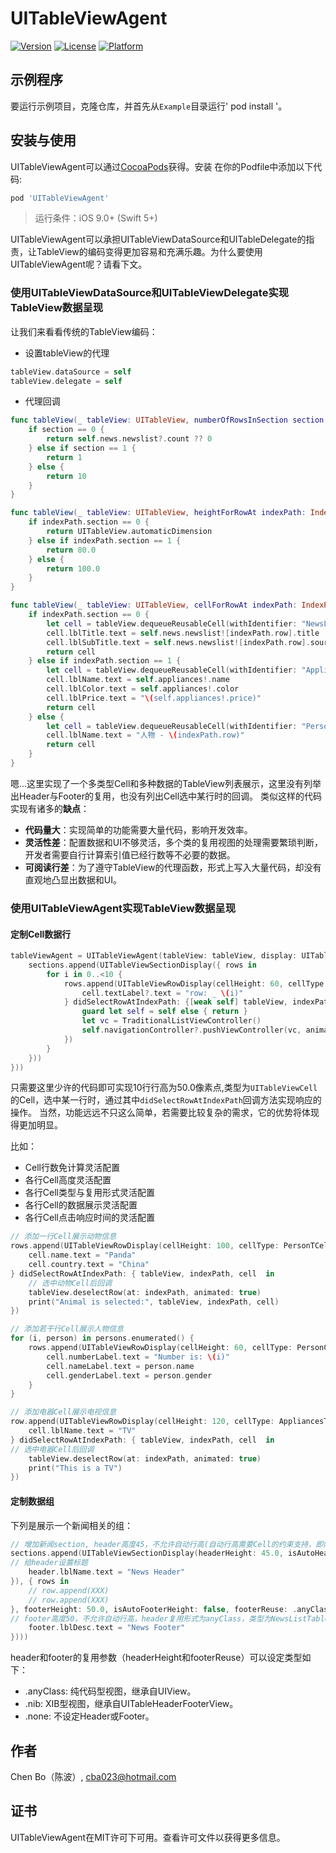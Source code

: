 # UITableViewAgent

[![Version](https://img.shields.io/cocoapods/v/UITableViewAgent.svg?style=flat)](https://cocoapods.org/pods/UITableViewAgent)
[![License](https://img.shields.io/cocoapods/l/UITableViewAgent.svg?style=flat)](https://cocoapods.org/pods/UITableViewAgent)
[![Platform](https://img.shields.io/cocoapods/p/UITableViewAgent.svg?style=flat)](https://cocoapods.org/pods/UITableViewAgent)



## 示例程序

要运行示例项目，克隆仓库，并首先从`Example`目录运行' pod install '。

## 安装与使用

UITableViewAgent可以通过[CocoaPods](https://cocoapods.org)获得。安装
在你的Podfile中添加以下代码:

```ruby
pod 'UITableViewAgent'
```

> 运行条件：iOS 9.0+ (Swift 5+)

UITableViewAgent可以承担UITableViewDataSource和UITableDelegate的指责，让TableView的编码变得更加容易和充满乐趣。为什么要使用UITableViewAgent呢？请看下文。

### 使用UITableViewDataSource和UITableViewDelegate实现TableView数据呈现

让我们来看看传统的TableView编码：

* 设置tableView的代理

```Swift
tableView.dataSource = self
tableView.delegate = self    
```

* 代理回调

```Swift
func tableView(_ tableView: UITableView, numberOfRowsInSection section: Int) -> Int {
    if section == 0 {
        return self.news.newslist?.count ?? 0
    } else if section == 1 {
        return 1
    } else {
        return 10
    }
}

func tableView(_ tableView: UITableView, heightForRowAt indexPath: IndexPath) -> CGFloat {
    if indexPath.section == 0 {
        return UITableView.automaticDimension
    } else if indexPath.section == 1 {
        return 80.0
    } else {
        return 100.0
    }
}

func tableView(_ tableView: UITableView, cellForRowAt indexPath: IndexPath) -> UITableViewCell {
    if indexPath.section == 0 {
        let cell = tableView.dequeueReusableCell(withIdentifier: "NewsListTableViewCell", for: IndexPath) as! NewsListTableViewCell
        cell.lblTitle.text = self.news.newslist![indexPath.row].title
        cell.lblSubTitle.text = self.news.newslist![indexPath.row].source
        return cell
    } else if indexPath.section == 1 {
        let cell = tableView.dequeueReusableCell(withIdentifier: "AppliancesTableViewCell", for: IndexPath) as! AppliancesTableViewCell.self
        cell.lblName.text = self.appliances!.name
        cell.lblColor.text = self.appliances!.color
        cell.lblPrice.text = "\(self.appliances!.price)"
        return cell
    } else {
        let cell = tableView.dequeueReusableCell(withIdentifier: "PersonTCell.self", for: IndexPath) as! PersonTCell
        cell.lblName.text = "人物 - \(indexPath.row)"
        return cell
    }
}
```

嗯...这里实现了一个多类型Cell和多种数据的TableView列表展示，这里没有列举出Header与Footer的复用，也没有列出Cell选中某行时的回调。
类似这样的代码实现有诸多的**缺点**：

* **代码量大**：实现简单的功能需要大量代码，影响开发效率。
* **灵活性差**：配置数据和UI不够灵活，多个类的复用视图的处理需要繁琐判断，开发者需要自行计算索引值已经行数等不必要的数据。
* **可阅读行差**：为了遵守TableView的代理函数，形式上写入大量代码，却没有直观地凸显出数据和UI。

### 使用UITableViewAgent实现TableView数据呈现

#### 定制Cell数据行


```Swift
tableViewAgent = UITableViewAgent(tableView: tableView, display: UITableViewDisplay({ sections in
    sections.append(UITableViewSectionDisplay({ rows in
        for i in 0..<10 {
            rows.append(UITableViewRowDisplay(cellHeight: 60, cellType: UITableViewCell.self, reuseType: .anyClass) { tableView, indexPath, cell in
                cell.textLabel?.text = "row: _ \(i)"
            } didSelectRowAtIndexPath: {[weak self] tableView, indexPath, cell in
                guard let self = self else { return }
                let vc = TraditionalListViewController()
                self.navigationController?.pushViewController(vc, animated: true)
            })
        }
    }))
}))
```

只需要这里少许的代码即可实现10行行高为50.0像素点,类型为`UITableViewCell`的Cell，选中某一行时，通过其中`didSelectRowAtIndexPath`回调方法实现响应的操作。
当然，功能远远不只这么简单，若需要比较复杂的需求，它的优势将体现得更加明显。

比如：
* Cell行数免计算灵活配置
* 各行Cell高度灵活配置
* 各行Cell类型与复用形式灵活配置
* 各行Cell的数据展示灵活配置
* 各行Cell点击响应时间的灵活配置


```Swift
// 添加一行Cell展示动物信息
rows.append(UITableViewRowDisplay(cellHeight: 100, cellType: PersonTCell.self, reuseType: .nib) { tableView, indexPath, cell in
    cell.name.text = "Panda"
    cell.country.text = "China"
} didSelectRowAtIndexPath: { tableView, indexPath, cell  in
    // 选中动物Cell后回调
    tableView.deselectRow(at: indexPath, animated: true)
    print("Animal is selected:", tableView, indexPath, cell)
})

// 添加若干行Cell展示人物信息
for (i, person) in persons.enumerated() {
    rows.append(UITableViewRowDisplay(cellHeight: 60, cellType: PersonCell.self, reuseType: .anyClass) { tableView, indexPath, cell in
        cell.numberLabel.text = "Number is: \(i)"
        cell.nameLabel.text = person.name
        cell.genderLabel.text = person.gender
    }
}

// 添加电器Cell展示电视信息
row.append(UITableViewRowDisplay(cellHeight: 120, cellType: AppliancesTableViewCell.self, reuseType: .nib) { tableView, indexPath, cell in
    cell.lblName.text = "TV"
} didSelectRowAtIndexPath: { tableView, indexPath, cell  in
// 选中电器Cell后回调
    tableView.deselectRow(at: indexPath, animated: true)
    print("This is a TV")
})
```

#### 定制数据组

下列是展示一个新闻相关的组：
```Swift
// 增加新闻section, header高度45，不允许自动行高(自动行高需要Cell的约束支持，即内容决定Cell高度)，header复用形式为XIB，类型为NewsListTableHeaderView
sections.append(UITableViewSectionDisplay(headerHeight: 45.0, isAutoHeaderHeight: false, headerReuse:.nib(NewsListTableHeaderView.self, { tabelView, section, header in
// 给header设置标题
    header.lblName.text = "News Header"
}), { rows in
    // row.append(XXX)
    // row.append(XXX)
}, footerHeight: 50.0, isAutoFooterHeight: false, footerReuse: .anyClass(NewsListTableFooterView.self, { tableView, section, footer in
// footer高度50，不允许自动行高，header复用形式为anyClass，类型为NewsListTableFooterView,设置文本标签展示内容
    footer.lblDesc.text = "News Footer"
})))
```

header和footer的复用参数（headerHeight和footerReuse）可以设定类型如下：

* .anyClass: 纯代码型视图，继承自UIView。
* .nib: XIB型视图，继承自UITableHeaderFooterView。
* .none: 不设定Header或Footer。


## 作者

Chen Bo（陈波）, cba023@hotmail.com

## 证书

UITableViewAgent在MIT许可下可用。查看许可文件以获得更多信息。

